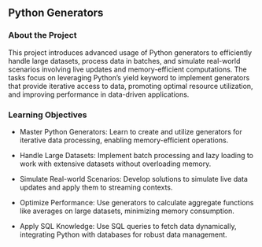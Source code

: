 ## Python Generators

### About the Project

This project introduces advanced usage of Python generators to efficiently handle large datasets, process data in batches, and simulate real-world scenarios involving live updates and memory-efficient computations. The tasks focus on leveraging Python’s yield keyword to implement generators that provide iterative access to data, promoting optimal resource utilization, and improving performance in data-driven applications.

### Learning Objectives

- Master Python Generators: Learn to create and utilize generators for iterative data processing, enabling memory-efficient operations.

- Handle Large Datasets: Implement batch processing and lazy loading to work with extensive datasets without overloading memory.

- Simulate Real-world Scenarios: Develop solutions to simulate live data updates and apply them to streaming contexts.

- Optimize Performance: Use generators to calculate aggregate functions like averages on large datasets, minimizing memory consumption.

- Apply SQL Knowledge: Use SQL queries to fetch data dynamically, integrating Python with databases for robust data management.
